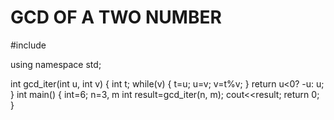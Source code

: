 # GCD OF A TWO NUMBER 




#include <iostream>

using namespace std;

int gcd_iter(int u, int v)
{
    int t;
    while(v)
    {
        t=u;
        u=v;
        v=t%v;
    }
    return u<0? -u: u;
}
int main()
{
    int=6; n=3, m
    int result=gcd_iter(n, m);
    cout<<result;
    return 0;
}
